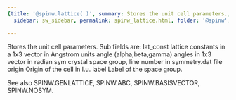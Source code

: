 ```yaml
---
{title: '@spinw.lattice( )', summary: Stores the unit cell parameters., keywords: sample,
  sidebar: sw_sidebar, permalink: spinw_lattice.html, folder: '@spinw', mathjax: 'true'}

---
```

Stores the unit cell parameters.
Sub fields are:
  lat_const   lattice constants in a 1x3 vector in Angstrom units
  angle       (alpha,beta,gamma) angles in 1x3 vector in radian
  sym         crystal space group, line number in symmetry.dat file
  origin      Origin of the cell in l.u.
  label       Label of the space group.
 
See also SPINW.GENLATTICE, SPINW.ABC, SPINW.BASISVECTOR, SPINW.NOSYM.
